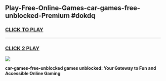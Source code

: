 
## Play-Free-Online-Games-car-games-free-unblocked-Premium #dokdq
<h3>
<a href="https://premium.freeplayer.one?title=car-games-free-unblocked&ref=8M">CLICK TO PLAY</a></h3>
<hr>

<h3>
<a href="https://premium.freeplayer.one?title=car-games-free-unblocked&ref=8M">CLICK 2 PLAY</a>
  
</h3>

<a href="https://premium.freeplayer.one?title=car-games-free-unblocked&ref=8M"><img src="https://clearcache.store/games.png"></a>


**car-games-free-unblocked games unblocked: Your Gateway to Fun and Accessible Online Gaming**
